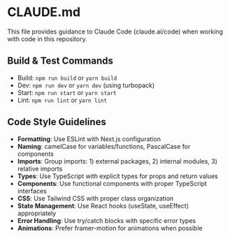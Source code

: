 # CLAUDE.md

This file provides guidance to Claude Code (claude.ai/code) when working with code in this repository.

## Build & Test Commands
- Build: `npm run build` or `yarn build`  
- Dev: `npm run dev` or `yarn dev` (using turbopack)
- Start: `npm run start` or `yarn start`
- Lint: `npm run lint` or `yarn lint`

## Code Style Guidelines
- **Formatting**: Use ESLint with Next.js configuration
- **Naming**: camelCase for variables/functions, PascalCase for components
- **Imports**: Group imports: 1) external packages, 2) internal modules, 3) relative imports
- **Types**: Use TypeScript with explicit types for props and return values
- **Components**: Use functional components with proper TypeScript interfaces
- **CSS**: Use Tailwind CSS with proper class organization
- **State Management**: Use React hooks (useState, useEffect) appropriately
- **Error Handling**: Use try/catch blocks with specific error types
- **Animations**: Prefer framer-motion for animations when possible